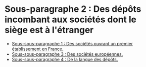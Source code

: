 # Sous-paragraphe 2 : Des dépôts incombant aux sociétés dont le siège est à l'étranger

- [Sous-sous-paragraphe 1 : Des sociétés ouvrant un premier établissement en France.](sous-sous-paragraphe-1)
- [Sous-sous-paragraphe 3 : Des sociétés européennes.](sous-sous-paragraphe-3)
- [Sous-sous-paragraphe 4 : De la langue des dépôts.](sous-sous-paragraphe-4)

